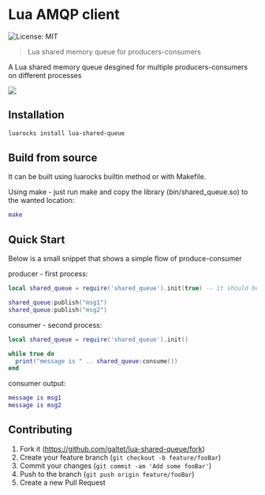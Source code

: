 # Lua AMQP client

![License: MIT](https://img.shields.io/badge/License-MIT-blue.svg)


> Lua shared memory queue for producers-consumers

A Lua shared memory queue desgined for multiple producers-consumers on different processes

![](header.png)

## Installation

```sh
luarocks install lua-shared-queue
```

## Build from source

It can be built using luarocks builtin method or with Makefile.

Using make - just run make and copy the library (bin/shared_queue.so) to the wanted location:

```sh
make
```

## Quick Start

Below is a small snippet that shows a simple flow of produce-consumer

producer - first process:
``` lua
local shared_queue = require('shared_queue').init(true) -- it should be called with 'true' only once, for the init process of the shared objects.

shared_queue:publish("msg1")
shared_queue:publish("msg2")
```

consumer - second process:
``` lua
local shared_queue = require('shared_queue').init()

while true do 
  print("message is " .. shared_queue:consume())
end
```

consumer output:
``` lua
message is msg1
message is msg2
```

## Contributing

1. Fork it (<https://github.com/galtet/lua-shared-queue/fork>)
2. Create your feature branch (`git checkout -b feature/fooBar`)
3. Commit your changes (`git commit -am 'Add some fooBar'`)
4. Push to the branch (`git push origin feature/fooBar`)
5. Create a new Pull Request
